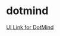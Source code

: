 # dotmind
[UI Link for DotMind](https://www.figma.com/file/Yf1ieeMtQUIQOpniDKJZOx/Untitled?type=design&node-id=1%3A2&mode=design&t=kQR9aZjf1jHAHpCZ-1)
